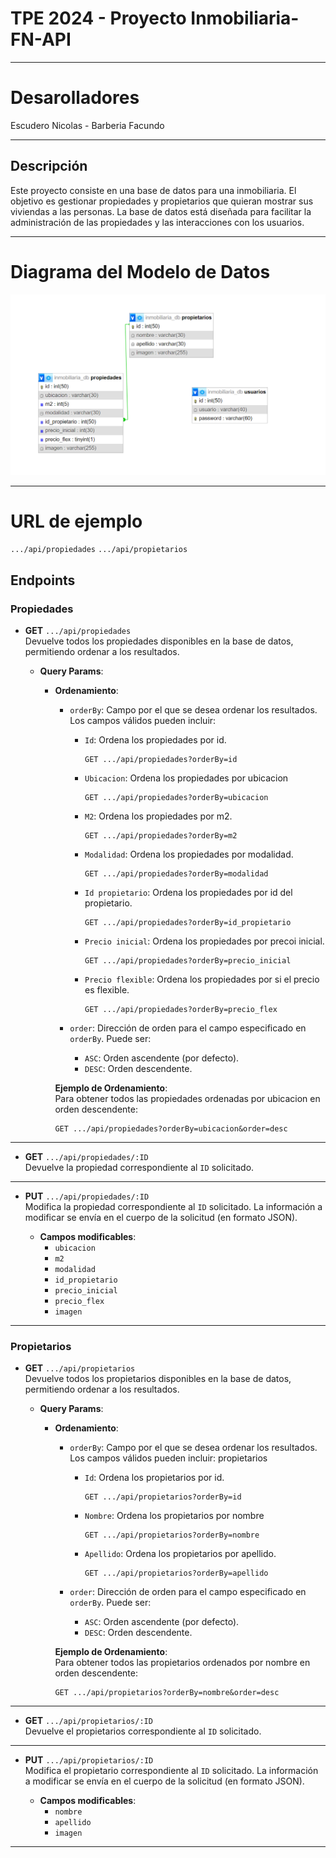 # TPE 2024 - Proyecto Inmobiliaria-FN-API

---

# Desarolladores
Escudero Nicolas - Barberia Facundo

---

## Descripción
Este proyecto consiste en una base de datos para una inmobiliaria. El objetivo es gestionar propiedades y propietarios que quieran mostrar sus viviendas a las personas. La base de datos está diseñada para facilitar la administración de las propiedades y las interacciones con los usuarios.
   
---

# Diagrama del Modelo de Datos
![](https://github.com/N1ckyto/Inmobiliaria_WEB2/blob/main/Inmobiliria_db.png)

---

# URL de ejemplo
`.../api/propiedades`
`.../api/propietarios`


## Endpoints

### Propiedades

- **GET** `.../api/propiedades`  
  Devuelve todos los propiedades disponibles en la base de datos, permitiendo ordenar a los resultados.

  - **Query Params**:

    - **Ordenamiento**:

      - `orderBy`: Campo por el que se desea ordenar los resultados. Los campos válidos pueden incluir:

        - `Id`: Ordena los propiedades por id.
          ```http
          GET .../api/propiedades?orderBy=id
          ```
        - `Ubicacion`: Ordena los propiedades por ubicacion
          ```http
          GET .../api/propiedades?orderBy=ubicacion
          ```
        - `M2`: Ordena los propiedades por m2.
          ```http
          GET .../api/propiedades?orderBy=m2
          ```
        - `Modalidad`: Ordena los propiedades por modalidad.
          ```http
          GET .../api/propiedades?orderBy=modalidad
          ```
        - `Id propietario`: Ordena los propiedades por id del propietario.
          ```http
          GET .../api/propiedades?orderBy=id_propietario
          ```
        - `Precio inicial`: Ordena los propiedades por precoi inicial.
          ```http
          GET .../api/propiedades?orderBy=precio_inicial
          ```
        - `Precio flexible`: Ordena los propiedades por si el precio es flexible.
          ```http
          GET .../api/propiedades?orderBy=precio_flex
          ```

      - `order`: Dirección de orden para el campo especificado en `orderBy`. Puede ser:
        - `ASC`: Orden ascendente (por defecto).
        - `DESC`: Orden descendente.

      **Ejemplo de Ordenamiento**:  
      Para obtener todos las propiedades ordenadas por ubicacion en orden descendente:

      ```http
      GET .../api/propiedades?orderBy=ubicacion&order=desc
      ```
   
---

- **GET** `.../api/propiedades/:ID`  
  Devuelve la propiedad correspondiente al `ID` solicitado.

---

- **PUT** `.../api/propiedades/:ID`  
  Modifica la propiedad correspondiente al `ID` solicitado. La información a modificar se envía en el cuerpo de la solicitud (en formato JSON).

  - **Campos modificables**:
    - `ubicacion`
    - `m2`
    - `modalidad`
    - `id_propietario`
    - `precio_inicial`
    - `precio_flex`
    - `imagen`

---

### Propietarios

- **GET** `.../api/propietarios`  
  Devuelve todos los propietarios disponibles en la base de datos, permitiendo ordenar a los resultados.

  - **Query Params**:

    - **Ordenamiento**:

      - `orderBy`: Campo por el que se desea ordenar los resultados. Los campos válidos pueden incluir:
propietarios
        - `Id`: Ordena los propietarios por id.
          ```http
          GET .../api/propietarios?orderBy=id
          ```
        - `Nombre`: Ordena los propietarios por nombre
          ```http
          GET .../api/propietarios?orderBy=nombre
          ```
        - `Apellido`: Ordena los propietarios por apellido.
          ```http
          GET .../api/propietarios?orderBy=apellido
          ```

      - `order`: Dirección de orden para el campo especificado en `orderBy`. Puede ser:
        - `ASC`: Orden ascendente (por defecto).
        - `DESC`: Orden descendente.

      **Ejemplo de Ordenamiento**:  
      Para obtener todos las propietarios ordenados por nombre en orden descendente:

      ```http
      GET .../api/propietarios?orderBy=nombre&order=desc
      ```
   
---

- **GET** `.../api/propietarios/:ID`  
  Devuelve el propietarios correspondiente al `ID` solicitado.

---

- **PUT** `.../api/propietarios/:ID`  
  Modifica el propietario correspondiente al `ID` solicitado. La información a modificar se envía en el cuerpo de la solicitud (en formato JSON).

  - **Campos modificables**:
    - `nombre`
    - `apellido`
    - `imagen`

---


